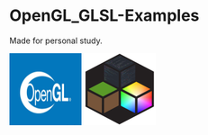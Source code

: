 # OpenGL_GLSL-Examples
Made for personal study.

<img src="OpenGL.jpg" width="128" height="128"> <img src="openGL.png" width="128" height="128">

